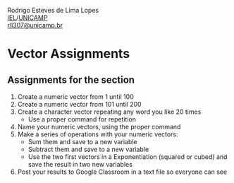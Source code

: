 Rodrigo Esteves de Lima Lopes \
[IEL](http://www.iel.unicamp.br)/[UNICAMP](https://www.unicamp.br/unicamp/)\
[rll307@unicamp.br](mailto:rll307@unicamp.br)

# Vector Assignments

## Assignments for the section

1. Create a numeric vector from 1 until 100
1. Create a numeric vector from 101 until 200
1. Create a character vector repeating any word you like 20 times
    - Use a proper command for repetition
1. Name your numeric vectors, using the proper command
1. Make a series of operations with your numeric vectors:
    - Sum them and save to a new variable
    - Subtract them and save to a new variable
    - Use the two first vectors in a Exponentiation (squared or cubed) and save the result in two new variables
1. Post your results to Google Classroom in a text file so everyone can see
